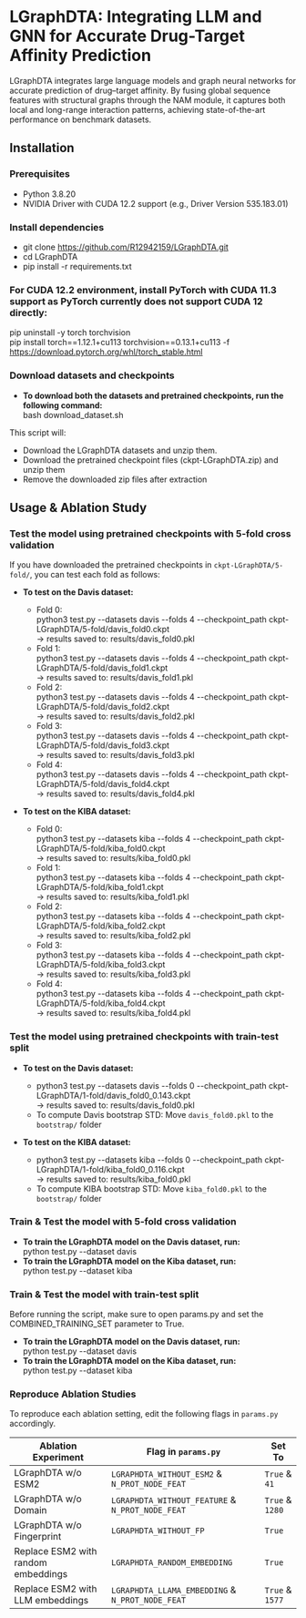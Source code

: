 # LGraphDTA: Integrating LLM and GNN for Accurate Drug-Target Affinity Prediction
LGraphDTA integrates large language models and graph neural networks for accurate prediction of drug–target affinity. By fusing global sequence features with structural graphs through the NAM module, it captures both local and long-range interaction patterns, achieving state-of-the-art performance on benchmark datasets.

## Installation
### Prerequisites
- Python 3.8.20
- NVIDIA Driver with CUDA 12.2 support (e.g., Driver Version 535.183.01)

### Install dependencies
- git clone https://github.com/R12942159/LGraphDTA.git
- cd LGraphDTA
- pip install -r requirements.txt

### For CUDA 12.2 environment, install PyTorch with CUDA 11.3 support as PyTorch currently does not support CUDA 12 directly:
pip uninstall -y torch torchvision \
pip install torch==1.12.1+cu113 torchvision==0.13.1+cu113 -f https://download.pytorch.org/whl/torch_stable.html

### Download datasets and checkpoints
- **To download both the datasets and pretrained checkpoints, run the following command:** <br>
    bash download_dataset.sh

This script will:
- Download the LGraphDTA datasets and unzip them.
- Download the pretrained checkpoint files (ckpt-LGraphDTA.zip) and unzip them
- Remove the downloaded zip files after extraction

## Usage & Ablation Study
### Test the model using pretrained checkpoints with 5-fold cross validation
If you have downloaded the pretrained checkpoints in `ckpt-LGraphDTA/5-fold/`, you can test each fold as follows:

- **To test on the Davis dataset:**  
  - Fold 0: <br>
    python3 test.py --datasets davis --folds 4 --checkpoint_path ckpt-LGraphDTA/5-fold/davis_fold0.ckpt <br>
    → results saved to: results/davis_fold0.pkl  
  - Fold 1: <br>
    python3 test.py --datasets davis --folds 4 --checkpoint_path ckpt-LGraphDTA/5-fold/davis_fold1.ckpt <br>
    → results saved to: results/davis_fold1.pkl  
  - Fold 2: <br>
    python3 test.py --datasets davis --folds 4 --checkpoint_path ckpt-LGraphDTA/5-fold/davis_fold2.ckpt <br>
    → results saved to: results/davis_fold2.pkl  
  - Fold 3: <br>
    python3 test.py --datasets davis --folds 4 --checkpoint_path ckpt-LGraphDTA/5-fold/davis_fold3.ckpt <br>
    → results saved to: results/davis_fold3.pkl  
  - Fold 4: <br>
    python3 test.py --datasets davis --folds 4 --checkpoint_path ckpt-LGraphDTA/5-fold/davis_fold4.ckpt <br>
    → results saved to: results/davis_fold4.pkl  

- **To test on the KIBA dataset:**  
  - Fold 0: <br>
    python3 test.py --datasets kiba --folds 4 --checkpoint_path ckpt-LGraphDTA/5-fold/kiba_fold0.ckpt <br>
    → results saved to: results/kiba_fold0.pkl  
  - Fold 1: <br>
    python3 test.py --datasets kiba --folds 4 --checkpoint_path ckpt-LGraphDTA/5-fold/kiba_fold1.ckpt <br>
    → results saved to: results/kiba_fold1.pkl  
  - Fold 2: <br>
    python3 test.py --datasets kiba --folds 4 --checkpoint_path ckpt-LGraphDTA/5-fold/kiba_fold2.ckpt <br>
    → results saved to: results/kiba_fold2.pkl  
  - Fold 3: <br>
    python3 test.py --datasets kiba --folds 4 --checkpoint_path ckpt-LGraphDTA/5-fold/kiba_fold3.ckpt <br>
    → results saved to: results/kiba_fold3.pkl  
  - Fold 4: <br>
    python3 test.py --datasets kiba --folds 4 --checkpoint_path ckpt-LGraphDTA/5-fold/kiba_fold4.ckpt <br>
    → results saved to: results/kiba_fold4.pkl

### Test the model using pretrained checkpoints with train-test split
- **To test on the Davis dataset:**  
  - python3 test.py --datasets davis --folds 0 --checkpoint_path ckpt-LGraphDTA/1-fold/davis_fold0_0.143.ckpt <br>
    → results saved to: results/davis_fold0.pkl  
  - To compute Davis bootstrap STD: Move `davis_fold0.pkl` to the `bootstrap/` folder <br>

- **To test on the KIBA dataset:**  
  - python3 test.py --datasets kiba --folds 0 --checkpoint_path ckpt-LGraphDTA/1-fold/kiba_fold0_0.116.ckpt <br>
    → results saved to: results/kiba_fold0.pkl  
  - To compute KIBA bootstrap STD: Move `kiba_fold0.pkl` to the `bootstrap/` folder <br>

### Train & Test the model with 5-fold cross validation
- **To train the LGraphDTA model on the Davis dataset, run:** <br>
    python test.py --dataset davis
- **To train the LGraphDTA model on the Kiba dataset, run:** <br>
    python test.py --dataset kiba

### Train & Test the model with train-test split
Before running the script, make sure to open params.py and set the COMBINED_TRAINING_SET parameter to True.
- **To train the LGraphDTA model on the Davis dataset, run:** <br>
    python test.py --dataset davis
- **To train the LGraphDTA model on the Kiba dataset, run:** <br>
    python test.py --dataset kiba

### Reproduce Ablation Studies
To reproduce each ablation setting, edit the following flags in `params.py` accordingly.

| Ablation Experiment                | Flag in `params.py`                            | Set To         |
|------------------------------------|------------------------------------------------|----------------|
| LGraphDTA w/o ESM2                 |`LGRAPHDTA_WITHOUT_ESM2` & `N_PROT_NODE_FEAT`   | `True` & `41`  |
| LGraphDTA w/o Domain               |`LGRAPHDTA_WITHOUT_FEATURE` & `N_PROT_NODE_FEAT`| `True` & `1280`|
| LGraphDTA w/o Fingerprint          |`LGRAPHDTA_WITHOUT_FP`                          | `True`         |
| Replace ESM2 with random embeddings|`LGRAPHDTA_RANDOM_EMBEDDING`                    | `True`         |
| Replace ESM2 with LLM embeddings   |`LGRAPHDTA_LLAMA_EMBEDDING` & `N_PROT_NODE_FEAT`| `True` & `1577`|